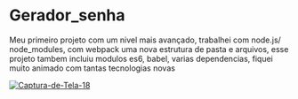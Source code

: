 # Gerador_senha
Meu primeiro projeto com um nivel mais avançado, trabalhei com node.js/ node_modules, com webpack uma nova estrutura de pasta e arquivos, esse projeto tambem incluiu modulos es6, babel, varias
dependencias, fiquei muito animado com tantas tecnologias novas

<a href="https://ibb.co/B4GCn3m"><img src="https://i.ibb.co/FsXDH39/Captura-de-Tela-18.png" alt="Captura-de-Tela-18" border="0"></a>
